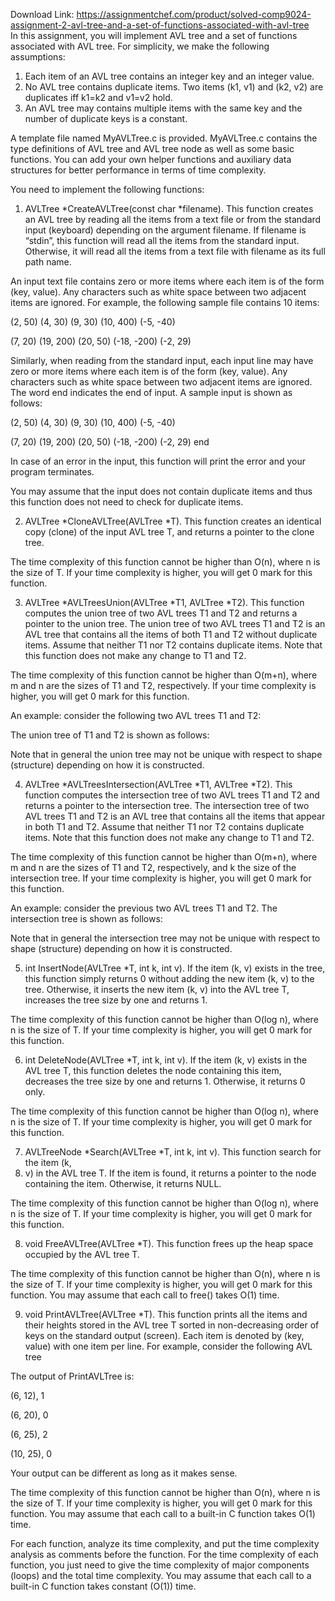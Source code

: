 Download Link: https://assignmentchef.com/product/solved-comp9024-assignment-2-avl-tree-and-a-set-of-functions-associated-with-avl-tree
<br>
In this assignment, you will implement AVL tree and a set of functions associated with AVL tree.  For simplicity, we make the following assumptions:

<ol>

 <li>Each item of an AVL tree contains an integer key and an integer value.</li>

 <li>No AVL tree contains duplicate items. Two items (k1, v1) and (k2, v2) are duplicates iff k1=k2 and v1=v2 hold.</li>

 <li>An AVL tree may contains multiple items with the same key and the number of duplicate keys is a constant.</li>

</ol>

A template file named MyAVLTree.c is provided. MyAVLTree.c contains the type definitions of AVL tree and AVL tree node as well as some basic functions. You can add your own helper functions and auxiliary data structures for better performance in terms of time complexity.

You need to implement the following functions:

<ol>

 <li>AVLTree *CreateAVLTree(const char *filename). This function creates an AVL tree by reading all the items from a text file or from the standard input (keyboard) depending on the argument filename. If filename is “stdin”, this function will read all the items from the standard input. Otherwise, it will read all the items from a text file with filename as its full path name.</li>

</ol>

An input text file contains zero or more items where each item is of the form (key, value). Any characters such as white space between two adjacent items are ignored. For example, the following sample file contains 10 items:

(2, 50) (4, 30) (9, 30) (10, 400) (-5, -40)

(7, 20) (19, 200) (20, 50) (-18, -200) (-2, 29)

Similarly, when reading from the standard input, each input line may have zero or more items where each item is of the form (key, value). Any characters such as white space between two adjacent items are ignored.  The word end indicates the end of input. A sample input is shown as follows:

(2, 50) (4, 30) (9, 30) (10, 400) (-5, -40)

(7, 20) (19, 200) (20, 50) (-18, -200) (-2, 29) end

In case of an error in the input, this function will print the error and your program terminates.

You may assume that the input does not contain duplicate items and thus this function does not need to check for duplicate items.

<ol start="2">

 <li>AVLTree *CloneAVLTree(AVLTree *T). This function creates an identical copy (clone) of the input AVL tree T, and returns a pointer to the clone tree.</li>

</ol>

The time complexity of this function cannot be higher than O(n), where n is the size of T. If your time complexity is higher, you will get 0 mark for this function.

<ol start="3">

 <li>AVLTree *AVLTreesUnion(AVLTree *T1, AVLTree *T2). This function computes the union tree of two AVL trees T1 and T2 and returns a pointer to the union tree. The union tree of two AVL trees T1 and T2 is an AVL tree that contains all the items of both T1 and T2 without duplicate items. Assume that neither T1 nor T2 contains duplicate items. Note that this function does not make any change to T1 and T2.</li>

</ol>

The time complexity of this function cannot be higher than O(m+n), where m and n are the sizes of T1 and T2, respectively. If your time complexity is higher, you will get 0 mark for this function.

An example: consider the following two AVL trees T1 and T2:

The union tree of T1 and T2 is shown as follows:




Note that in general the union tree may not be unique with respect to shape (structure) depending on how it is constructed.

<ol start="4">

 <li>AVLTree *AVLTreesIntersection(AVLTree *T1, AVLTree *T2). This function computes the intersection tree of two AVL trees T1 and T2 and returns a pointer to the intersection tree. The intersection tree of two AVL trees T1 and T2 is an AVL tree that contains all the items that appear in both T1 and T2. Assume that neither T1 nor T2 contains duplicate items. Note that this function does not make any change to T1 and T2.</li>

</ol>




The time complexity of this function cannot be higher than O(m+n), where m and n are the sizes of T1 and T2, respectively, and k the size of the intersection tree. If your time complexity is higher, you will get 0 mark for this function.

An example: consider the previous two AVL trees T1 and T2. The intersection tree is shown as follows:

Note that in general the intersection tree may not be unique with respect to shape (structure)  depending on how it is constructed.

<ol start="5">

 <li>int InsertNode(AVLTree *T, int k, int v). If the item (k, v) exists in the tree, this function simply returns 0 without adding the new item (k, v) to the tree. Otherwise, it inserts the new item (k, v) into the AVL tree T, increases the tree size by one and returns 1.</li>

</ol>

The time complexity of this function cannot be higher than O(log n), where n is the size of T. If your time complexity is higher, you will get 0 mark for this function.

<ol start="6">

 <li>int DeleteNode(AVLTree *T, int k, int v). If the item (k, v) exists in the AVL tree T, this function deletes the node containing this item, decreases the tree size by one and returns 1. Otherwise, it returns 0 only.</li>

</ol>

The time complexity of this function cannot be higher than O(log n), where n is the size of T. If your time complexity is higher, you will get 0 mark for this function.

<ol start="7">

 <li>AVLTreeNode *Search(AVLTree *T, int k, int v). This function search for the item (k,</li>

 <li>v) in the AVL tree T. If the item is found, it returns a pointer to the node containing the item. Otherwise, it returns NULL.</li>

</ol>

The time complexity of this function cannot be higher than O(log n), where n is the size of T. If your time complexity is higher, you will get 0 mark for this function.

<ol start="8">

 <li>void FreeAVLTree(AVLTree *T). This function frees up the heap space occupied by the AVL tree T.</li>

</ol>

The time complexity of this function cannot be higher than O(n), where n is the size of T. If your time complexity is higher, you will get 0 mark for this function. You may assume that each call to free() takes O(1) time.

<ol start="9">

 <li>void PrintAVLTree(AVLTree *T). This function prints all the items and their heights stored in the AVL tree T sorted in non-decreasing order of keys on the standard output (screen). Each item is denoted by (key, value) with one item per line. For example, consider the following AVL tree</li>

</ol>

The output of PrintAVLTree is:

(6, 12), 1

(6, 20), 0

(6, 25), 2

(10, 25), 0




Your output can be different as long as it makes sense.

The time complexity of this function cannot be higher than O(n), where n is the size of T. If your time complexity is higher, you will get 0 mark for this function. You may assume that each call to a built-in C function takes O(1) time.

For each function, analyze its time complexity, and put the time complexity analysis as comments before the function. For the time complexity of each function, you just need to give the time complexity of major components (loops) and the total time complexity. You may assume that each call to a built-in C function takes constant (O(1)) time.